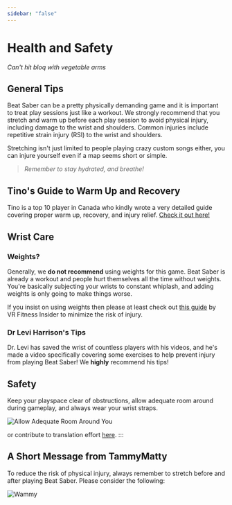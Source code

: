 ```yaml
---
sidebar: "false"
---
```


# Health and Safety
_Can't hit bloq with vegetable arms_

## General Tips
Beat Saber can be a pretty physically demanding game and it is important to treat play sessions just like a workout. We strongly recommend that you stretch and warm up before each play session to avoid physical injury, including damage to the wrist and shoulders. Common injuries include repetitive strain injury (RSI) to the wrist and shoulders.

Stretching isn't just limited to people playing crazy custom songs either, you can injure yourself even if a map seems short or simple.

> _Remember to stay hydrated, and breathe!_

## Tino's Guide to Warm Up and Recovery
Tino is a top 10 player in Canada who kindly wrote a very detailed guide covering proper warm up, recovery, and injury relief. [Check it out here!](https://docs.google.com/document/d/122rd-eU0mkwQ6fXUwSmo1_XAh73Jyqd1u6ncrUjtkD0/)

## Wrist Care
### Weights?
Generally, we **do not recommend** using weights for this game. Beat Saber is already a workout and people hurt themselves all the time without weights. You're basically subjecting your wrists to constant whiplash, and adding weights is only going to make things worse.

If you insist on using weights then please at least check out [this guide](https://www.vrfitnessinsider.com/beat-saber-weighted-gear/) by VR Fitness Insider to minimize the risk of injury.

### Dr Levi Harrison's Tips
Dr. Levi has saved the wrist of countless players with his videos, and he's made a video specifically covering some exercises to help prevent injury from playing Beat Saber! We **highly** recommend his tips!

<YouTube url='https://www.youtube.com/watch?v=IoL1NOKUmoU' />

## Safety
Keep your playspace clear of obstructions, allow adequate room around during gameplay, and always wear your wrist straps.

![Allow Adequate Room Around You](~@images/health-and-safety/allow-adequate-room-around-you.png "Allow Adequate Room Around You")

or contribute to translation effort [here](https://github.com/bsmg/wiki). :::

## A Short Message from TammyMatty
To reduce the risk of physical injury, always remember to stretch before and after playing Beat Saber. Please consider the following:

![Wammy](~@images/health-and-safety/wammy.gif "Wammy")
